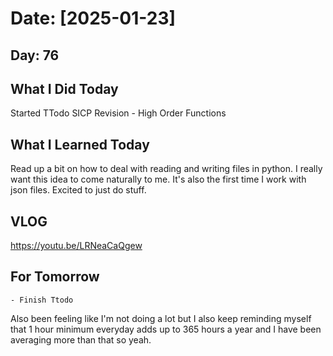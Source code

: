 # Date: [2025-01-23]

## Day: 76
## What I Did Today
Started TTodo
SICP Revision - High Order Functions

## What I Learned Today

Read up a bit on how to deal with reading and writing files in python. I really want this idea to come naturally to me. It's also the first time I work with json files. Excited to just do stuff. 

## VLOG
https://youtu.be/LRNeaCaQgew

## For Tomorrow
    - Finish Ttodo

Also been feeling like I'm not doing a lot but I also keep reminding myself that 1 hour minimum everyday adds up to 365 hours a year and I have been averaging more than that so yeah. 